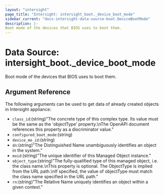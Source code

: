 ```yaml
---
layout: "intersight"
page_title: "Intersight: intersight_boot._device_boot_mode"
sidebar_current: "docs-intersight-data-source-boot.DeviceBootMode"
description: |-
Boot mode of the devices that BIOS uses to boot them.
---
```


# Data Source: intersight_boot._device_boot_mode
Boot mode of the devices that BIOS uses to boot them.
## Argument Reference
The following arguments can be used to get data of already created objects in Intersight appliance:
* `class_id`:(string)"The concrete type of this complex type. Its value must be the same as the 'objectType' property.\nThe OpenAPI document references this property as a discriminator value."
* `configured_boot_mode`:(string)
* `device_mo_id`:(string)
* `dn`:(string)"The Distinguished Name unambiguously identifies an object in the system."
* `moid`:(string)"The unique identifier of this Managed Object instance."
* `object_type`:(string)"The fully-qualified type of this managed object, i.e. the class name.\nThis property is optional. The ObjectType is implied from the URL path.\nIf specified, the value of objectType must match the class name specified in the URL path."
* `rn`:(string)"The Relative Name uniquely identifies an object within a given context."

